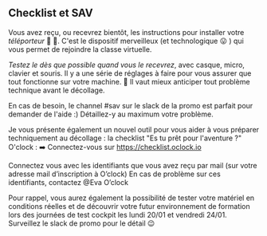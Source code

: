 ## Checklist et SAV

Vous avez reçu, ou recevrez bientôt, les instructions pour installer votre _téléporteur_ :key: :rocket:. C'est le dispositif merveilleux (et technologique :stuck_out_tongue: ) qui vous permet de rejoindre la classe virtuelle.

*Testez le dès que possible quand vous le recevrez*, avec casque, micro, clavier et souris. Il y a une série de réglages à faire pour vous assurer que tout fonctionne sur votre machine. :wrench: Il vaut mieux anticiper tout problème technique avant le décollage.

En cas de besoin, le channel #sav sur le slack de la promo est parfait pour demander de l'aide :) Détaillez-y au maximum votre problème.

Je vous présente également un nouvel outil pour vous aider à vous préparer techniquement au décollage : la checklist "Es tu prêt pour l'aventure ?" O'clock :
:arrow_right: Connectez-vous sur https://checklist.oclock.io
 
Connectez vous avec les identifiants que vous avez reçu par mail (sur votre adresse mail d’inscription à O’clock)
En cas de problème sur ces identifiants, contactez @Eva O’clock

Pour rappel, vous aurez également la possibilité de tester votre matériel en conditions réelles et de découvrir votre futur environnement de formation lors des journées de test cockpit les lundi 20/01 et vendredi 24/01. Surveillez le slack de promo pour le détail :wink:
